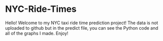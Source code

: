 # NYC-Ride-Times
Hello! Welcome to my NYC taxi ride time prediction project! The data is not uploaded to github but in the predict file, you can see the Python code and all of the graphs I made. Enjoy!
